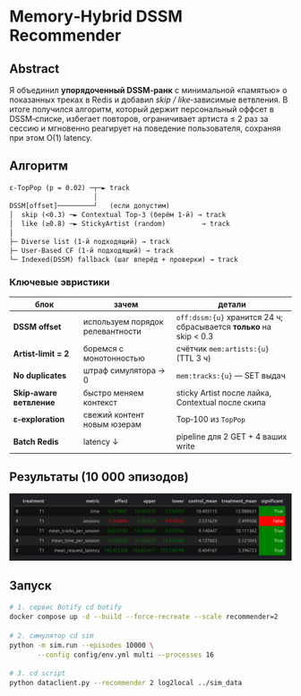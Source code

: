 # Memory‑Hybrid DSSM Recommender

## Abstract

Я объединил **упорядоченный DSSM‑ранк** с минимальной «памятью» о показанных треках в Redis и добавил *skip / like*‑зависимые ветвления.
В итоге получился алгоритм, который держит персональный оффсет в DSSM‑списке, избегает повторов, ограничивает артиста ≤ 2 раз за сессию и мгновенно реагирует на поведение пользователя, сохраняя при этом O(1) latency.

## Алгоритм

```
ε‑TopPop (p = 0.02) ─┬─► track
                     │
DSSM[offset]─────────┘   (если допустим)
│  skip (<0.3) ─► Contextual Top‑3 (берём 1‑й) → track
│  like (≥0.8) ─► StickyArtist (random)         → track
│
├─ Diverse list (1‑й подходящий) → track
├─ User‑Based CF (1‑й подходящий) → track
└─ Indexed(DSSM) fallback (шаг вперёд + проверки) → track
```

### Ключевые эвристики

| блок                     | зачем                            | детали                                                              |
| ------------------------ | -------------------------------- | ------------------------------------------------------------------- |
| **DSSM offset**          | используем порядок релевантности | `off:dssm:{u}` хранится 24 ч; сбрасывается **только** на skip < 0.3 |
| **Artist‑limit = 2**     | боремся с монотонностью          | счётчик `mem:artists:{u}` (TTL 3 ч)                                 |
| **No duplicates**        | штраф симулятора → 0             | `mem:tracks:{u}` — SET выдач                                        |
| **Skip‑aware ветвление** | быстро меняем контекст           | sticky Artist после лайка, Contextual после скипа                   |
| **ε‑exploration**        | свежий контент новым юзерам      | Top‑100 из `TopPop`                                                 |
| **Batch Redis**          | latency ↓                        | pipeline для 2 GET + 4 ваших write                                  |

## Результаты (10 000 эпизодов)

![my_recommender](./my_recommender.png)

## Запуск

```bash
# 1. сервис Botify cd botify
docker compose up -d --build --force-recreate --scale recommender=2

# 2. симулятор cd sim
python -m sim.run --episodes 10000 \
       --config config/env.yml multi --processes 16

# 3. cd script
python dataclient.py --recommender 2 log2local ../sim_data
```


